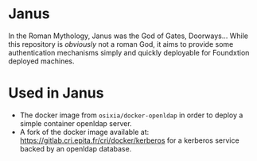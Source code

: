 # Janus
In the Roman Mythology, Janus was the God of Gates, Doorways... While this repository is *obviously* not a roman God, it aims to provide some authentication mechanisms simply and quickly deployable for Foundxtion deployed machines. 

# Used in Janus
- The docker image from `osixia/docker-openldap` in order to deploy a simple container openldap server.
- A fork of the docker image available at: https://gitlab.cri.epita.fr/cri/docker/kerberos for a kerberos service backed by an openldap database.
